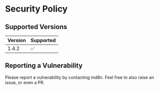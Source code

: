 # Security Policy

## Supported Versions

| Version | Supported          |
| ------- | ------------------ |
| 1.4.2   | :white_check_mark: |

## Reporting a Vulnerability

Please report a vulnerability by contacting md8n. Feel free to also raise an issue, or even a PR.
